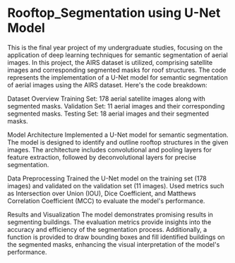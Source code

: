 # Rooftop_Segmentation using U-Net Model

This is the final year project of my undergraduate studies, focusing on the application of deep learning techniques for semantic segmentation of aerial images. In this project, the AIRS dataset is utilized, comprising satellite images and corresponding segmented masks for roof structures. The code represents the implementation of a U-Net model for semantic segmentation of aerial images using the AIRS dataset. Here's the code breakdown:


Dataset Overview
Training Set: 178 aerial satellite images along with segmented masks.
Validation Set: 11 aerial images and their corresponding segmented masks.
Testing Set: 18 aerial images and their segmented masks.

Model Architecture
Implemented a U-Net model for semantic segmentation. The model is designed to identify and outline rooftop structures in the given images. The architecture includes convolutional and pooling layers for feature extraction, followed by deconvolutional layers for precise segmentation.

Data Preprocessing
Trained the U-Net model on the training set (178 images) and validated on the validation set (11 images).
Used metrics such as Intersection over Union (IOU), Dice Coefficient, and Matthews Correlation Coefficient (MCC) to evaluate the model's performance.

Results and Visualization
The model demonstrates promising results in segmenting buildings. The evaluation metrics provide insights into the accuracy and efficiency of the segmentation process. Additionally, a function is provided to draw bounding boxes and fill identified buildings on the segmented masks, enhancing the visual interpretation of the model's performance.

